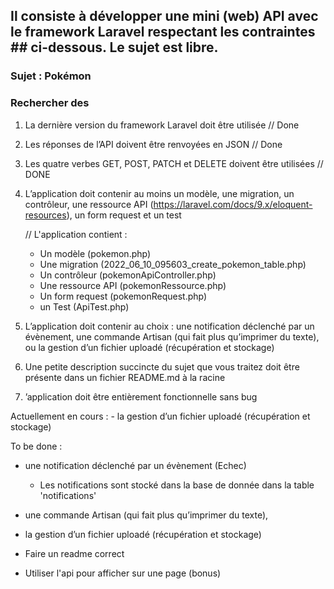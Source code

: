 ## Il consiste à développer une mini (web) API avec le framework Laravel respectant les contraintes           ## ci-dessous. Le sujet est libre.

### Sujet : Pokémon
### Rechercher des

1. La dernière version du framework Laravel doit être utilisée
   // Done

2. Les réponses de l’API doivent être renvoyées en JSON 
   // Done

3. Les quatre verbes GET, POST, PATCH et DELETE doivent être utilisées 
   // DONE

4. L’application doit contenir au moins un modèle, une migration, un contrôleur, 
   une ressource API (https://laravel.com/docs/9.x/eloquent-resources), un form request et un test

   // L'application contient :
      - Un modèle (pokemon.php)
      - Une migration (2022_06_10_095603_create_pokemon_table.php)
      - Un contrôleur (pokemonApiController.php)
      - Une ressource API (pokemonRessource.php)
      - Un form request (pokemonRequest.php)
      - un Test (ApiTest.php)
           
      

5. L’application doit contenir au choix : une notification déclenché par un évènement, 
   une commande Artisan (qui fait plus qu’imprimer du texte),
   ou la gestion d’un fichier uploadé (récupération et stockage)

6. Une petite description succincte du sujet que vous traitez doit être présente dans un fichier README.md 
   à la racine

7. ’application doit être entièrement fonctionnelle sans bug

Actuellement en cours :
      - la gestion d’un fichier uploadé (récupération et stockage)

To be done : 

   -  une notification déclenché par un évènement (Echec)
      - Les notifications sont stocké dans la base de donnée dans la table 'notifications'

   - une commande Artisan (qui fait plus qu’imprimer du texte),
   - la gestion d’un fichier uploadé (récupération et stockage)
   - Faire un readme correct
   - Utiliser l'api pour afficher sur une page (bonus)
   


